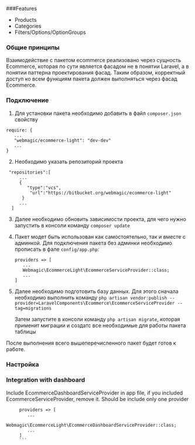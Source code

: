 ###Features
* Products
* Categories
* Filters/Options/OptionGroups


### Общие принципы

Взаимодействие с пакетом ecommerce реализовано через сущность Ecommerce, которая по сути является фасадом не в понятии Laravel, а в понятии паттерна проектирования фасад.
Таким образом, корректный доступ ко всем функциям пакета должен выполняться через фасад Ecommerce.


### Подключение

1. Для установки пакета необходимо добавить в файл `composer.json` свойству
 ``` 
require: {
    ...
    "webmagic/ecommerce-light": "dev-dev"
    ...
}
 ```
2. Необходимо указать репозиторий проекта
```
 "repositories":[
     ...   
     {
        "type":"vcs",
         "url":"https://bitbucket.org/webmagic/ecommerce-light"
      } 
     ...
  ]
```
3. Далее необходимо обновить зависимости проекта, для чего нужно запустить в консоли команду `composer update`  
  
4. Пакет модет быть использован как самостоятельно, так и вместе с админкой. Для подключения пакета без админки необходимо прописать в фале `config/app.php`:
     ``` 
     providers => [
        ...
        Webmagic\EcommerceLight\EcommerceServiceProvider::class;
        ...
     ]
     ``` 
  
     
5. Далее необходимо подготовить базу данных. Для этого сначала необходимо выполнить команду `php artisan vendor:publish --provider=LaravelComponents\Ecommerce\EcommerceServiceProvider --tag=migrations` 

    Затем запустите в консоли команду `php artisan migrate`, которая применит миграции и создатс все необходимые для работы пакета таблицы 

После выполнения всего вышеперечисленного пакет будет готов к работе. 

### Настройка


### Integration with dashboard
 Include EcommerceDashboardServiceProvider in app file, if you included EcommerceServiceProvider, remove it.
 Should be include only one provider
 
 ``` 
      providers => [
         ...
         Webmagic\EcommerceLight\EcommerceDashboardServiceProvider::class;
         ...
      ]
      ``` 
 
